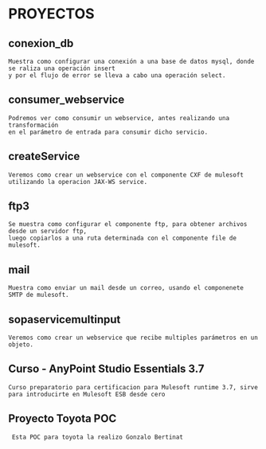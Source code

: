 # PROYECTOS

## conexion_db
    Muestra como configurar una conexión a una base de datos mysql, donde se raliza una operación insert 
    y por el flujo de error se lleva a cabo una operación select.
   
## consumer_webservice
    Podremos ver como consumir un webservice, antes realizando una transformación 
    en el parámetro de entrada para consumir dicho servicio.
   
## createService
    Veremos como crear un webservice con el componente CXF de mulesoft utilizando la operacion JAX-WS service.
   
## ftp3
    Se muestra como configurar el componente ftp, para obtener archivos desde un servidor ftp, 
    luego copiarlos a una ruta determinada con el componente file de mulesoft.
    
## mail
    Muestra como enviar un mail desde un correo, usando el componenete SMTP de mulesoft.
    
## sopaservicemultinput
    Veremos como crear un webservice que recibe multiples parámetros en un objeto.
    
## Curso - AnyPoint  Studio Essentials 3.7
    Curso preparatorio para certificacion para Mulesoft runtime 3.7, sirve para introducirte en Mulesoft ESB desde cero

## Proyecto Toyota POC
     Esta POC para toyota la realizo Gonzalo Bertinat
    
